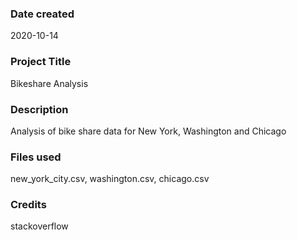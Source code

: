 ### Date created
2020-10-14

### Project Title
Bikeshare Analysis

### Description
Analysis of bike share data for New York, Washington and Chicago

### Files used
new_york_city.csv, washington.csv, chicago.csv

### Credits
stackoverflow
